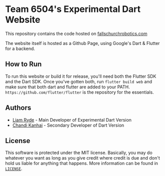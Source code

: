 # Team 6504's Experimental Dart Website
This repository contains the code hosted on [fallschurchrobotics.com](http://fallschurchrobotics.com/)

The website itself is hosted as a Github Page, using Google's Dart & Flutter for a backend.

## How to Run
To run this website or build it for release, you'll need both the Flutter SDK and the Dart SDK.
Once you've gotten both, run `flutter build web` and make sure that both dart and flutter are added to your PATH.
`https://github.com/flutter/flutter` is the repository for the essentials.

## Authors
* [Liam Ryde](https://github.com/xeu100) - Main Developer of Experimental Dart Version
* [Chandi Kanhai](https://github.com/Chandi-95) - Secondary Developer of Dart Version

## License
This software is protected under the MIT license. Basically, you may do whatever you want as long as you give credit where credit is due and don't hold us liable for anything that happens. More information can be found in [`LICENSE`](LICENSE).
